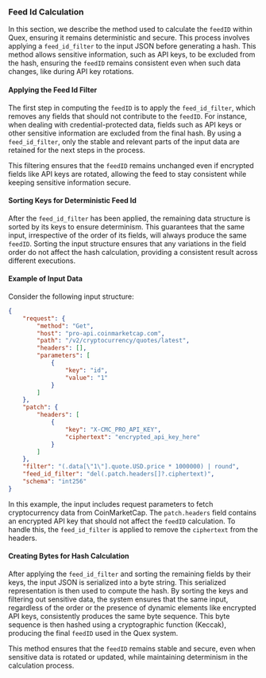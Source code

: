 ### Feed Id Calculation

In this section, we describe the method used to calculate the `feedID` within Quex, ensuring it remains deterministic and secure. This process involves applying a `feed_id_filter` to the input JSON before generating a hash. This method allows sensitive information, such as API keys, to be excluded from the hash, ensuring the `feedID` remains consistent even when such data changes, like during API key rotations.

#### Applying the Feed Id Filter

The first step in computing the `feedID` is to apply the `feed_id_filter`, which removes any fields that should not contribute to the `feedID`. For instance, when dealing with credential-protected data, fields such as API keys or other sensitive information are excluded from the final hash. By using a `feed_id_filter`, only the stable and relevant parts of the input data are retained for the next steps in the process. 

This filtering ensures that the `feedID` remains unchanged even if encrypted fields like API keys are rotated, allowing the feed to stay consistent while keeping sensitive information secure.

#### Sorting Keys for Deterministic Feed Id

After the `feed_id_filter` has been applied, the remaining data structure is sorted by its keys to ensure determinism. This guarantees that the same input, irrespective of the order of its fields, will always produce the same `feedID`. Sorting the input structure ensures that any variations in the field order do not affect the hash calculation, providing a consistent result across different executions.

#### Example of Input Data

Consider the following input structure:

```json
{
    "request": {
        "method": "Get",
        "host": "pro-api.coinmarketcap.com",
        "path": "/v2/cryptocurrency/quotes/latest",
        "headers": [],
        "parameters": [
            {
                "key": "id",
                "value": "1"
            }
        ]
    },
    "patch": {
        "headers": [
            {
                "key": "X-CMC_PRO_API_KEY",
                "ciphertext": "encrypted_api_key_here"
            }
        ]
    },
    "filter": "(.data[\"1\"].quote.USD.price * 1000000) | round",
    "feed_id_filter": "del(.patch.headers[]?.ciphertext)",
    "schema": "int256"
}
```

In this example, the input includes request parameters to fetch cryptocurrency data from CoinMarketCap. The `patch.headers` field contains an encrypted API key that should not affect the `feedID` calculation. To handle this, the `feed_id_filter` is applied to remove the `ciphertext` from the headers.

#### Creating Bytes for Hash Calculation

After applying the `feed_id_filter` and sorting the remaining fields by their keys, the input JSON is serialized into a byte string. This serialized representation is then used to compute the hash. By sorting the keys and filtering out sensitive data, the system ensures that the same input, regardless of the order or the presence of dynamic elements like encrypted API keys, consistently produces the same byte sequence. This byte sequence is then hashed using a cryptographic function (Keccak), producing the final `feedID` used in the Quex system.

This method ensures that the `feedID` remains stable and secure, even when sensitive data is rotated or updated, while maintaining determinism in the calculation process.